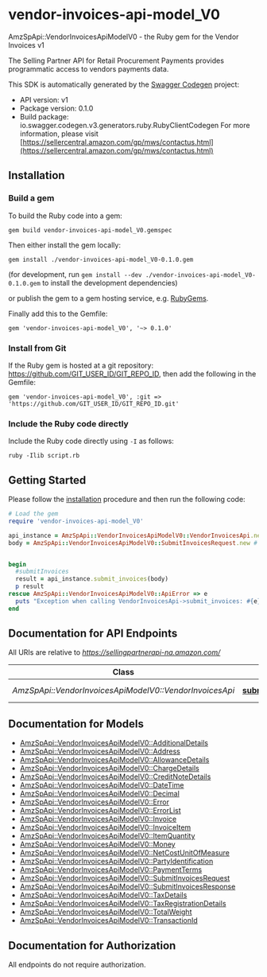# vendor-invoices-api-model_V0

AmzSpApi::VendorInvoicesApiModelV0 - the Ruby gem for the Vendor Invoices v1

The Selling Partner API for Retail Procurement Payments provides programmatic access to vendors payments data.

This SDK is automatically generated by the [Swagger Codegen](https://github.com/swagger-api/swagger-codegen) project:

- API version: v1
- Package version: 0.1.0
- Build package: io.swagger.codegen.v3.generators.ruby.RubyClientCodegen
For more information, please visit [https://sellercentral.amazon.com/gp/mws/contactus.html](https://sellercentral.amazon.com/gp/mws/contactus.html)

## Installation

### Build a gem

To build the Ruby code into a gem:

```shell
gem build vendor-invoices-api-model_V0.gemspec
```

Then either install the gem locally:

```shell
gem install ./vendor-invoices-api-model_V0-0.1.0.gem
```
(for development, run `gem install --dev ./vendor-invoices-api-model_V0-0.1.0.gem` to install the development dependencies)

or publish the gem to a gem hosting service, e.g. [RubyGems](https://rubygems.org/).

Finally add this to the Gemfile:

    gem 'vendor-invoices-api-model_V0', '~> 0.1.0'

### Install from Git

If the Ruby gem is hosted at a git repository: https://github.com/GIT_USER_ID/GIT_REPO_ID, then add the following in the Gemfile:

    gem 'vendor-invoices-api-model_V0', :git => 'https://github.com/GIT_USER_ID/GIT_REPO_ID.git'

### Include the Ruby code directly

Include the Ruby code directly using `-I` as follows:

```shell
ruby -Ilib script.rb
```

## Getting Started

Please follow the [installation](#installation) procedure and then run the following code:
```ruby
# Load the gem
require 'vendor-invoices-api-model_V0'

api_instance = AmzSpApi::VendorInvoicesApiModelV0::VendorInvoicesApi.new
body = AmzSpApi::VendorInvoicesApiModelV0::SubmitInvoicesRequest.new # SubmitInvoicesRequest | The request body containing the invoice data to submit.


begin
  #submitInvoices
  result = api_instance.submit_invoices(body)
  p result
rescue AmzSpApi::VendorInvoicesApiModelV0::ApiError => e
  puts "Exception when calling VendorInvoicesApi->submit_invoices: #{e}"
end
```

## Documentation for API Endpoints

All URIs are relative to *https://sellingpartnerapi-na.amazon.com/*

Class | Method | HTTP request | Description
------------ | ------------- | ------------- | -------------
*AmzSpApi::VendorInvoicesApiModelV0::VendorInvoicesApi* | [**submit_invoices**](docs/VendorInvoicesApi.md#submit_invoices) | **POST** /vendor/payments/v1/invoices | submitInvoices

## Documentation for Models

 - [AmzSpApi::VendorInvoicesApiModelV0::AdditionalDetails](docs/AdditionalDetails.md)
 - [AmzSpApi::VendorInvoicesApiModelV0::Address](docs/Address.md)
 - [AmzSpApi::VendorInvoicesApiModelV0::AllowanceDetails](docs/AllowanceDetails.md)
 - [AmzSpApi::VendorInvoicesApiModelV0::ChargeDetails](docs/ChargeDetails.md)
 - [AmzSpApi::VendorInvoicesApiModelV0::CreditNoteDetails](docs/CreditNoteDetails.md)
 - [AmzSpApi::VendorInvoicesApiModelV0::DateTime](docs/DateTime.md)
 - [AmzSpApi::VendorInvoicesApiModelV0::Decimal](docs/Decimal.md)
 - [AmzSpApi::VendorInvoicesApiModelV0::Error](docs/Error.md)
 - [AmzSpApi::VendorInvoicesApiModelV0::ErrorList](docs/ErrorList.md)
 - [AmzSpApi::VendorInvoicesApiModelV0::Invoice](docs/Invoice.md)
 - [AmzSpApi::VendorInvoicesApiModelV0::InvoiceItem](docs/InvoiceItem.md)
 - [AmzSpApi::VendorInvoicesApiModelV0::ItemQuantity](docs/ItemQuantity.md)
 - [AmzSpApi::VendorInvoicesApiModelV0::Money](docs/Money.md)
 - [AmzSpApi::VendorInvoicesApiModelV0::NetCostUnitOfMeasure](docs/NetCostUnitOfMeasure.md)
 - [AmzSpApi::VendorInvoicesApiModelV0::PartyIdentification](docs/PartyIdentification.md)
 - [AmzSpApi::VendorInvoicesApiModelV0::PaymentTerms](docs/PaymentTerms.md)
 - [AmzSpApi::VendorInvoicesApiModelV0::SubmitInvoicesRequest](docs/SubmitInvoicesRequest.md)
 - [AmzSpApi::VendorInvoicesApiModelV0::SubmitInvoicesResponse](docs/SubmitInvoicesResponse.md)
 - [AmzSpApi::VendorInvoicesApiModelV0::TaxDetails](docs/TaxDetails.md)
 - [AmzSpApi::VendorInvoicesApiModelV0::TaxRegistrationDetails](docs/TaxRegistrationDetails.md)
 - [AmzSpApi::VendorInvoicesApiModelV0::TotalWeight](docs/TotalWeight.md)
 - [AmzSpApi::VendorInvoicesApiModelV0::TransactionId](docs/TransactionId.md)

## Documentation for Authorization

 All endpoints do not require authorization.

